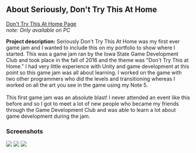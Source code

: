 ## About Seriously, Don't Try This At Home
<a href="https://colehuin90099.itch.io/seriously-dont-try-this-at-home">Don't Try This At Home Page</a>
<br />
<i>note: Only available on PC</i>
  
**Project description:** Seriously Don't Try This At Home was my first ever game jam and I wanted to include this on my portfolio to show where I started. This was a game jam ran by the Iowa State Game Development Club and took place in the fall of 2016 and the theme was "Don't Try This at Home." I had very little experience with Unity and game development at this point so this game jam was all about learning. I worked on the game with two other programmers who did the levels and transitioning whereas I worked on all the art you see in the game using my Note 5. 
<br />
<br />
This first game jam was an absolute blast! I never attended an event like this before and so I got to meet a lot of new people who became my friends through the Game Development Club and was able to learn a lot about game development during the jam. 

### Screenshots

<img src="images/DTH(1).png?raw=true"/>
<img src="images/DTH(2).png?raw=true"/>
<img src="images/DTH(3).png?raw=true"/>
